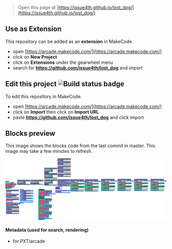  


> Open this page at [https://issue4th.github.io/lost_dog/](https://issue4th.github.io/lost_dog/)

## Use as Extension

This repository can be added as an **extension** in MakeCode.

* open [https://arcade.makecode.com/](https://arcade.makecode.com/)
* click on **New Project**
* click on **Extensions** under the gearwheel menu
* search for **https://github.com/issue4th/lost_dog** and import

## Edit this project ![Build status badge](https://github.com/issue4th/lost_dog/workflows/MakeCode/badge.svg)

To edit this repository in MakeCode.

* open [https://arcade.makecode.com/](https://arcade.makecode.com/)
* click on **Import** then click on **Import URL**
* paste **https://github.com/issue4th/lost_dog** and click import

## Blocks preview

This image shows the blocks code from the last commit in master.
This image may take a few minutes to refresh.

![A rendered view of the blocks](https://github.com/issue4th/lost_dog/raw/master/.github/makecode/blocks.png)

#### Metadata (used for search, rendering)

* for PXT/arcade
<script src="https://makecode.com/gh-pages-embed.js"></script><script>makeCodeRender("{{ site.makecode.home_url }}", "{{ site.github.owner_name }}/{{ site.github.repository_name }}");</script>
